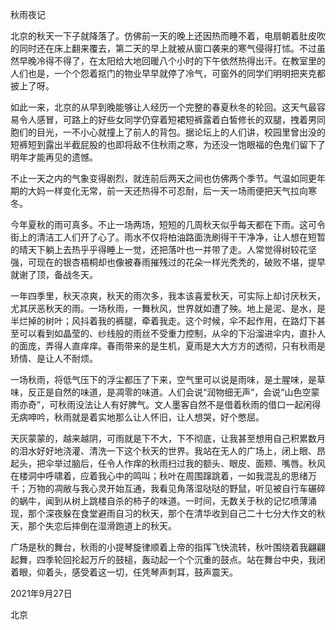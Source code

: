 秋雨夜记

北京的秋天一下子就降落了。仿佛前一天的晚上还因热而睡不着，电扇朝着肚皮吹的同时还在床上翻来覆去，第二天的早上就被从窗口袭来的寒气侵得打怵。不过虽然早晚冷得不得了，在太阳给大地回暖八个小时的下午依然热得出汗。在教室里的人们也是，一个个怨着抠门的物业早早就停了冷气，可窗外的同学们明明把夹克都披上了呀。

如此一来，北京的从早到晚能够让人经历一个完整的春夏秋冬的轮回。这天气最容易令人感冒，可路上的好些女同学仍穿着短裙短裤露着白皙修长的双腿，拽着男同胞们的目光，一不小心就撞上了前人的背包。据论坛上的人们讲，校园里曾出没的短裤短到露出半截屁股的也即将敌不住秋雨之寒，为还没一饱眼福的色鬼们留下了明年才能再见的遗憾。

不止一天之内的气象变得剧烈，就连前后两天之间也仿佛两个季节。气温如同更年期的大妈一样变化无常，前一天还热得不可忍耐，后一天一场雨便把天气拉向寒冬。

今年夏秋的雨可真多。不止一场两场，短短的几周秋天似乎每天都在下雨。这可令街上的清洁工人们开了心了。雨水不仅将柏油路面洗刷得干干净净，让人想在短暂的晴天下躺上去热乎乎得睡上一觉，还把落叶也一并带了走。人常觉得树较花坚强，可现在的银杏梧桐却也像被春雨摧残过的花朵一样光秃秃的，破败不堪，提早就谢了顶，备战冬天。

一年四季里，秋天凉爽，秋天的雨次多，我本该喜爱秋天，可实际上却讨厌秋天，尤其厌恶秋天的雨。一场秋雨，一舞秋风，世界就如遭了殃。地上是泥、是水，是半烂掉的树叶；风抖着我的裤腿，牵着我走。这个时候，伞不起作用，在路灯下甚至可以看到如晶莹的、纱线般的雨丝不受重力控制，从伞的下沿溜进伞内，直扑人的面庞，弄得人直痒痒。春雨带来的是生机，夏雨是大大方方的透彻，只有秋雨是矫情、是让人不耐烦。

一场秋雨，将低气压下的浮尘都压了下来，空气里可以说是雨味，是土腥味，是草味，反正是自然的味道，是凋零的味道。人们会说“润物细无声”，会说“山色空蒙雨亦奇”，可秋雨没法让人有好脾气。文人墨客自然不是借着秋雨的借口一起闲得无病呻吟，秋雨就是着实地那么让人怀旧，让人想哭，好个憋屈。

天灰蒙蒙的，越来越阴，可雨就是下不大，下不彻底，让我甚至想用自己积累数月的泪水好好地浇灌、清洗一下这个秋天的世界。我站在无人的广场上，闭上眼、昂起头，把伞举过脑后，任令人作痒的秋雨扫过我的额头、眼皮、面颊、嘴唇。秋风在楼洞中呼啸着，应着我心中的鸣叫；秋叶在周围蹿跳着，一如我混乱的思绪万千；万物的凋敝与我心灵开始互通，我看见角落湿哒哒的野鼠，听见被自行车碾碎的蜗牛，闻到从树上跳楼自杀的柿子的味道。一时间，无数关于秋的记忆喷薄涌现，那个深夜躲在食堂避雨自习的秋天，那个在清华收到自己二十七分大作文的秋天，那个失恋后摔倒在湿滑跑道上的秋天。

广场是秋的舞台，秋雨的小提琴旋律顺着上帝的指挥飞快流转，秋叶围绕着我翩翩起舞，四季轮回抡起万斤的鼓槌，轰动起一个个沉重的鼓点。站在舞台中央，我闭着眼，仰着头，感受着这一切，任凭琴声刺耳，鼓声震天。

2021年9月27日

北京